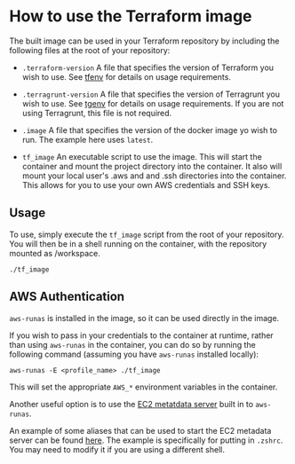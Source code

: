 # How to use the Terraform image

The built image can be used in your Terraform repository by including the following files at the root of your repository:

- `.terraform-version`
A file that specifies the version of Terraform you wish to use. See [tfenv](https://github.com/tfutils/tfenv#terraform-version-file) for details on usage requirements.

- `.terragrunt-version`
A file that specifies the version of Terragrunt you wish to use. See [tgenv](https://github.com/tgenv/tgenv#the-terragrunt-version-file-page_facing_up) for details on usage requirements. If you are not using Terragrunt, this file is not required.

- `.image`
A file that specifies the version of the docker image yo wish to run. The example here uses `latest`.

- `tf_image`
An executable script to use the image.
This will start the container and mount the project directory into the container. It also will mount your local user's .aws and and .ssh directories into the container. This allows for you to use your own AWS credentials and SSH keys.

## Usage
To use, simply execute the `tf_image` script from the root of your repository. You will then be in a shell running on the container, with the repository mounted as /workspace.

```
./tf_image
```

## AWS Authentication
`aws-runas` is installed in the image, so it can be used directly in the image.

If you wish to pass in your credentials to the container at runtime, rather than using `aws-runas` in the container, you can do so by running the following command (assuming you have `aws-runas` installed locally):

    aws-runas -E <profile_name> ./tf_image

This will set the appropriate `AWS_*` environment variables in the container.

Another useful option is to use the [EC2 metatdata server](https://mmmorris1975.github.io/aws-runas/metadata_credentials.html) built in to `aws-runas`.

An example of some aliases that can be used to start the EC2 metadata server can be found [here](https://gist.github.com/so1omon563/4318631a1a903b3839f353df776f7d13). The example is specifically for putting in `.zshrc`. You may need to modify it if you are using a different shell.